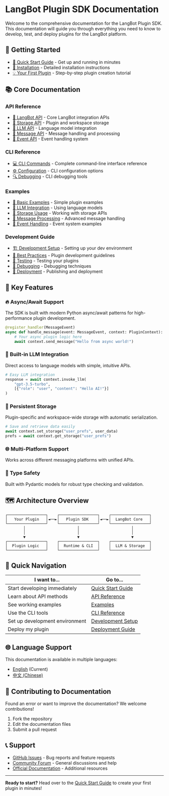 # LangBot Plugin SDK Documentation

Welcome to the comprehensive documentation for the LangBot Plugin SDK. This documentation will guide you through everything you need to know to develop, test, and deploy plugins for the LangBot platform.

## 📖 Getting Started

- [🚀 Quick Start Guide](quick-start.md) - Get up and running in minutes
- [🔧 Installation](installation.md) - Detailed installation instructions
- [💡 Your First Plugin](examples/basic-plugin.md) - Step-by-step plugin creation tutorial

## 📚 Core Documentation

### API Reference
- [🔌 LangBot API](api-reference/langbot-api.md) - Core LangBot integration APIs
- [💾 Storage API](api-reference/storage-api.md) - Plugin and workspace storage
- [🤖 LLM API](api-reference/llm-api.md) - Language model integration
- [📨 Message API](api-reference/message-api.md) - Message handling and processing
- [🎯 Event API](api-reference/event-api.md) - Event handling system

### CLI Reference
- [💻 CLI Commands](cli-reference.md) - Complete command-line interface reference
- [⚙️ Configuration](cli-reference.md#configuration) - CLI configuration options
- [🔍 Debugging](cli-reference.md#debugging) - CLI debugging tools

### Examples
- [🎯 Basic Examples](examples/) - Simple plugin examples
- [🔗 LLM Integration](examples/llm-integration.md) - Using language models
- [💾 Storage Usage](examples/storage-usage.md) - Working with storage APIs
- [📨 Message Processing](examples/message-processing.md) - Advanced message handling
- [🔄 Event Handling](examples/event-handling.md) - Event system examples

### Development Guide
- [🏗️ Development Setup](development/setup.md) - Setting up your dev environment
- [📝 Best Practices](development/best-practices.md) - Plugin development guidelines
- [🧪 Testing](development/testing.md) - Testing your plugins
- [🐛 Debugging](development/debugging.md) - Debugging techniques
- [🚀 Deployment](development/deployment.md) - Publishing and deployment

## 🌟 Key Features

### 🔥 Async/Await Support
The SDK is built with modern Python async/await patterns for high-performance plugin development.

```python
@register_handler(MessageEvent)
async def handle_message(event: MessageEvent, context: PluginContext):
    # Your async plugin logic here
    await context.send_message("Hello from async world!")
```

### 🤖 Built-in LLM Integration
Direct access to language models with simple, intuitive APIs.

```python
# Easy LLM integration
response = await context.invoke_llm(
    "gpt-3.5-turbo",
    [{"role": "user", "content": "Hello AI!"}]
)
```

### 💾 Persistent Storage
Plugin-specific and workspace-wide storage with automatic serialization.

```python
# Save and retrieve data easily
await context.set_storage("user_prefs", user_data)
prefs = await context.get_storage("user_prefs")
```

### 🌐 Multi-Platform Support
Works across different messaging platforms with unified APIs.

### 📝 Type Safety
Built with Pydantic models for robust type checking and validation.

## 🗺️ Architecture Overview

```
┌─────────────────┐    ┌─────────────────┐    ┌─────────────────┐
│   Your Plugin   │◄──►│   Plugin SDK    │◄──►│  LangBot Core   │
└─────────────────┘    └─────────────────┘    └─────────────────┘
        │                       │                       │
        │                       │                       │
        ▼                       ▼                       ▼
┌─────────────────┐    ┌─────────────────┐    ┌─────────────────┐
│  Plugin Logic   │    │  Runtime & CLI  │    │  LLM & Storage  │
└─────────────────┘    └─────────────────┘    └─────────────────┘
```

## 🚀 Quick Navigation

| I want to... | Go to... |
|---------------|----------|
| Start developing immediately | [Quick Start Guide](quick-start.md) |
| Learn about API methods | [API Reference](api-reference/) |
| See working examples | [Examples](examples/) |
| Use the CLI tools | [CLI Reference](cli-reference.md) |
| Set up development environment | [Development Setup](development/setup.md) |
| Deploy my plugin | [Deployment Guide](development/deployment.md) |

## 🌐 Language Support

This documentation is available in multiple languages:

- [English](README.md) (Current)
- [中文 (Chinese)](README_zh.md)

## 🤝 Contributing to Documentation

Found an error or want to improve the documentation? We welcome contributions!

1. Fork the repository
2. Edit the documentation files
3. Submit a pull request

## 📞 Support

- [GitHub Issues](https://github.com/langbot-app/langbot-plugin-sdk/issues) - Bug reports and feature requests
- [Community Forum](https://community.langbot.app) - General discussions and help
- [Official Documentation](https://docs.langbot.app) - Additional resources

---

**Ready to start?** Head over to the [Quick Start Guide](quick-start.md) to create your first plugin in minutes!